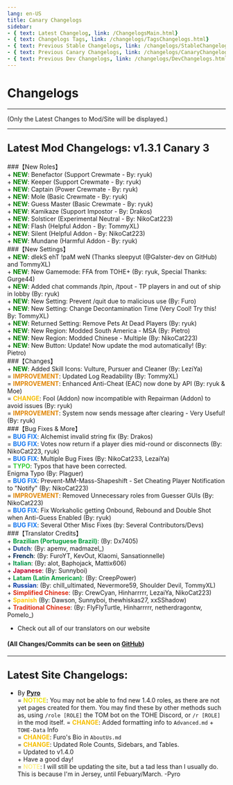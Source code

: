 ```yaml
---
lang: en-US
title: Canary Changelogs
sidebar:
- { text: Latest Changelog, link: /ChangelogsMain.html}
- { text: Changelogs Tags, link: /changelogs/TagsChangelogs.html}
- { text: Previous Stable Changelogs, link: /changelogs/StableChangelogs.html}
- { text: Previous Canary Changelogs, link: /changelogs/CanaryChangelogs.html}
- { text: Previous Dev Changelogs, link: /changelogs/DevChangelogs.html}
---
```


# Changelogs
---
(Only the Latest Changes to Mod/Site will be displayed.)

---

## <font size=5em><b>Latest Mod Changelogs: v1.3.1 Canary 3</b></font><br>

###【New Roles】<br>
\+ <font color=green><b>NEW</b></font>: Benefactor (Support Crewmate - By: ryuk)<br>
\+ <font color=green><b>NEW</b></font>: Keeper (Support Crewmate - By: ryuk)<br>
\+ <font color=green><b>NEW</b></font>: Captain (Power Crewmate - By: ryuk)<br>
\+ <font color=green><b>NEW</b></font>: Mole (Basic Crewmate - By: ryuk)<br>
\+ <font color=green><b>NEW</b></font>: Guess Master (Basic Crewmate - By: ryuk)<br>
\+ <font color=green><b>NEW</b></font>: Kamikaze (Support Impostor - By: Drakos)<br>
\+ <font color=green><b>NEW</b></font>: Solsticer (Experimental Neutral - By: NikoCat223)<br>
\+ <font color=green><b>NEW</b></font>: Flash (Helpful Addon - By: TommyXL)<br>
\+ <font color=green><b>NEW</b></font>: Silent (Helpful Addon - By: NikoCat223)<br>
\+ <font color=green><b>NEW</b></font>: Mundane (Harmful Addon - By: ryuk)<br>
###【New Settings】<br>
\+ <font color=green><b>NEW</b></font>: dlekS ehT !paM weN (Thanks sleepyut (@Galster-dev on GitHub) and TommyXL)<br>
\+ <font color=green><b>NEW</b></font>: New Gamemode: FFA from TOHE+ (By: ryuk, Special Thanks: Gurge44)<br>
\+ <font color=green><b>NEW</b></font>: Added chat commands /tpin, /tpout - TP players in and out of ship in lobby (By: ryuk)<br>
\+ <font color=green><b>NEW</b></font>: New Setting: Prevent /quit due to malicious use (By: Furo)<br>
\+ <font color=green><b>NEW</b></font>: New Setting: Change Decontamination Time (Very Cool! Try this! By: TommyXL)<br>
\+ <font color=green><b>NEW</b></font>: Returned Setting: Remove Pets At Dead Players (By: ryuk)<br>
\+ <font color=green><b>NEW</b></font>: New Region: Modded South America - MSA (By: Pietro)<br>
\+ <font color=green><b>NEW</b></font>: New Region: Modded Chinese - Multiple (By: NikoCat223)<br>
\+ <font color=green><b>NEW</b></font>: New Button: Update! Now update the mod automatically! (By: Pietro)<br>
###【Changes】<br>
\+ <font color=green><b>NEW</b></font>: Added Skill Icons: Vulture, Pursuer and Cleaner (By: LeziYa)<br>
= <font color=#e08709><b>IMPROVEMENT</b></font>: Updated Log Readability (By: TommyXL)<br>
= <font color=#e08709><b>IMPROVEMENT</b></font>: Enhanced Anti-Cheat (EAC) now done by API (By: ryuk & Moe)<br>
= <font color=#F6BE00><b>CHANGE</b></font>: Fool (Addon) now incompatible with Repairman (Addon) to avoid issues (By: ryuk)<br>
= <font color=#e08709><b>IMPROVEMENT</b></font>: System now sends message after clearing - Very Useful! (By: ryuk)<br>
###【Bug Fixes & More】<br>
= <font color=#1376f0><b>BUG FIX</b></font>: Alchemist invalid string fix (By: Drakos)<br>
= <font color=#1376f0><b>BUG FIX</b></font>: Votes now return if a player dies mid-round or disconnects (By: NikoCat223, ryuk)<br>
= <font color=#1376f0><b>BUG FIX</b></font>: Multiple Bug Fixes (By: NikoCat233, LezaiYa)<br>
= <font color=#32CD32><b>TYPO</b></font>: Typos that have been corrected. <br>Enigma Typo (By: Plaguer)<br>
= <font color=#1376f0><b>BUG FIX</b></font>: Prevent-MM-Mass-Shapeshift - Set Cheating Player Notification to "Notify" (By: NikoCat223)<br>
= <font color=#e08709><b>IMPROVEMENT</b></font>: Removed Unnecessary roles from Guesser GUIs (By: NikoCat223)<br>
= <font color=#1376f0><b>BUG FIX</b></font>: Fix Workaholic getting Onbound, Rebound and Double Shot when Anti-Guess Enabled (By: ryuk)<br>
= <font color=#1376f0><b>BUG FIX</b></font>: Several Other Misc Fixes (by: Several Contributors/Devs)<br>
###【Translator Credits】<br>
\+ <font color=#009b3a><b>Brazilian (Portuguese Brazil)</b></font>: (By: Dx7405)<br>
\+ <font color=#1e448b><b>Dutch</b></font>: (By: apemv, madmazel_)<br>
\+ <font color=#002654><b>French</b></font>: (By: FuroYT, KevOut, Klaomi, Sansationnelle)<br>
\+ <font color=#009344><b>Italian</b></font>: (By: alot, Baphojack, Mattix606)<br>
\+ <font color=#bd0029><b>Japanese</b></font>: (By: Sunnyboi)<br>
\+ <font color=#009b3a><b>Latam (Latin American)</b></font>: (By: CreepPower)<br>
\+ <font color=#0036a7><b>Russian</b></font>: (By: chill_ultimated, Nevermore59, Shoulder Devil, TommyXL)<br>
\+ <font color=#de2910><b>Simplified Chinese</b></font>: (By: CrewCyan, Hinharrrrr, LezaiYa, NikoCat223)<br>
\+ <font color=#ffc400><b>Spanish</b></font> (By: Dawson, Sunnyboi, thewhiskas27, xxSShadow)<br>
\+ <font color=#de2910><b>Traditional Chinese</b></font>: (By: FlyFlyTurtle, Hinharrrrr, netherdragontw, Pomelo_)<br>
- Check out all of our translators on our website<br>

#### (All Changes/Commits can be seen on [GitHub](https://github.com/0xDrMoe/TownofHost-Enhanced/commits/main))

---

## <font size=5em><b>Latest Site Changelogs:</b></font><br>

* By [**Pyro**](https://github.com/Pyro0TV)<br>
= <font color=#ece218><b>NOTICE</b></font>: You may not be able to fnd new 1.4.0 roles, as there are not yet pages created for them. You may find these by other methods such as, using `/role [ROLE]` the TOM bot on the TOHE Discord, or `/r [ROLE]` in the mod itself.
= <font color=#F6BE00><b>CHANGE</b></font>: Added formatting info to `Advanced.md` + `TOHE-Data` Info<br>
= <font color=#F6BE00><b>CHANGE</b></font>: Furo's Bio in `AboutUs.md` <br>
= <font color=#F6BE00><b>CHANGE</b></font>: Updated Role Counts, Sidebars, and Tables. <br>
= Updated to v1.4.0<br>
\+ Have a good day!<br>
= <font color=#fdf08e><b>NOTE</b></font>: I will still be updating the site, but a tad less than I usually do. This is because I'm in Jersey, until Febuary/March. -Pyro<br>
